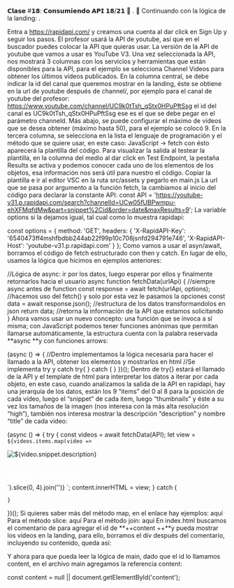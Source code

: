 𝗖𝗹𝗮𝘀𝗲 #𝟭𝟴: 𝗖𝗼𝗻𝘀𝘂𝗺𝗶𝗲𝗻𝗱𝗼 𝗔𝗣𝗜 𝟭𝟴/𝟮𝟭 📀
.
🔧 Continuando con la lógica de la landing:
.

Entra a https://rapidapi.com/ y creamos una cuenta al dar click en Sign Up y seguir los pasos.
El profesor usará la API de youtube, así que en el buscador puedes colocar la API que quieras usar. La versión de la API de youtube que vamos a usar es YouTube V3.
Una vez seleccionada la API, nos mostrará 3 columnas con los servicios y herramientas que están disponibles para la API, para el ejemplo se selecciona Channel Videos para obtener los últimos vídeos publicados. En la columna central, se debe indicar la id del canal que queremos mostrar en la landing, éste se obtiene en la url de youtube después de channel/, por ejemplo para el canal de youtube del profesor: https://www.youtube.com/channel/UC9k0tTsh_qStx0HPuPftSsg el id del canal es UC9k0tTsh_qStx0HPuPftSsg ese es el que se debe pegar en el parámetro channeld.
Más abajo, se puede configurar el máximo de vídeos que se desea obtener (máximo hasta 50), para el ejemplo se colocó 9.
En la tercera columna, se selecciona en la lista el lenguaje de programación y el método que se quiere usar, en este caso: JavaScript → fetch con ésto aparecerá la plantilla del código.
Para visualizar la salida al testear la plantilla, en la columna del medio al dar click en Test Endpoint, la pestaña Results se activa y podemos conocer cada uno de los elementos de los objetos, esa información nos será útil para nuestro el código.
Copiar la plantilla e ir al editor VSC en la ruta src/assets y pegarlo en main.js
La url que se pasa por argumento a la función fetch, la cambiamos al inicio del código para declarar la constante API:
const API = 'https://youtube-v31.p.rapidapi.com/search?channelId=UCw05fUBPwmpu-ehXFMqfdMw&part=snippet%2Cid&order=date&maxResults=9';
La variable options si la dejamos igual, tal cual como lo muestra rapidapi:

const options = {
method: 'GET',
headers: {
'X-RapidAPI-Key': '6540473ff4mshfbdbb244ab22f99p10c708jsnfd294791e746',
'X-RapidAPI-Host': 'youtube-v31.p.rapidapi.com'
}
};
Como vamos a usar el asyn/await, borramos el código de fetch estructurado con then y catch. En lugar de ello, usamos la lógica que hicimos en ejemplos anteriores:

//Lógica de async: ir por los datos, luego esperar por ellos y finalmente retornarlos hacia el usuario
async function fetchData(urlApi) { //siempre async antes de function
const response = await fetch(urlApi, options); //hacemos uso del fetch() y solo por esta vez le pasamos la opciones
const data = await response.json(); //estructura de los datos transformandolos en json
return data; //retorna la información de la API que estamos solicitando
}
Ahora vamos usar un nuevo concepto: una función que se invoca a sí misma; con JavaScript podemos tener funciones anónimas que permitan llamarse automáticamente, la estructura cuenta con la palabra reservada **async **y con funciones arrows:

(async () => {
//Dentro implementamos la lógica necesaria para hacer el llamado a la API, obtener los elementos y mostrarlos en html
//Se implementa try y catch
try{
} catch {
}
})();
Dentro de try{} estará el llamado de la API y el template de html para interpretar los datos a iterar por cada objeto, en este caso, cuando analizamos la salida de la API en rapidapi, hay una jerarquía de los datos, están los 9 “items” del 0 al 8 para la posición de cada vídeo, luego el “snippet” de cada item, luego “thumbnails” y éste a su vez los tamaños de la imagen (nos interesa con la más alta resolución “high”), también nos interesa mostrar la descripción “description” y nombre “title” de cada vídeo:

(async () => {
try {
const videos = await fetchData(API);
let view = `        ${videos.items.map(video =>`
<div class="group relative">
<div
                    class="w-full bg-gray-200 aspect-w-1 aspect-h-1 rounded-md overflow-hidden group-hover:opacity-75 lg:aspect-none">
<img src="${video.snippet.thumbnails.high.url}" alt="${video.snippet.description}" class="w-full">
</div>
<div class="mt-4 flex justify-between">
<h3 class="text-sm text-gray-700" style="color:white;">
<span aria-hidden="true" class="absolute inset-0"></span>
${video.snippet.title}
</h3>
</div>
</div>
`).slice(0, 4).join('')}
        `;
content.innerHTML = view;
} catch {

    }

})();
Si quieres saber más del método map, en el enlace hay ejemplos: aquí
Para el método slice: aquí
Para el método join: aquí
En index.html buscamos el comentario de <!-- content --> para agregar el id de **++content ++**y pueda mostrar los vídeos en la landing, para ello, borramos el div después del comentario, incluyendo su contenido, queda así:

<div class="mt-6 grid grid-cols-1 gap-y-10 gap-x-6 sm:grid-cols-2 lg:grid-cols-4 xl:gap-x-8" id="content">
<!-- content -->
</div>
Y ahora para que pueda leer la lógica de main, dado que el id lo llamamos content, en el archivo main agregamos la referencia content:

const content = null || document.getElementById('content');
